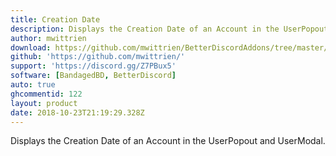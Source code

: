 ```yaml
---
title: Creation Date
description: Displays the Creation Date of an Account in the UserPopout and UserModal.
author: mwittrien
download: https://github.com/mwittrien/BetterDiscordAddons/tree/master/Plugins/CreationDate
github: 'https://github.com/mwittrien/'
support: 'https://discord.gg/Z7PBux5'
software: [BandagedBD, BetterDiscord]
auto: true
ghcommentid: 122
layout: product
date: 2018-10-23T21:19:29.328Z
---
```

Displays the Creation Date of an Account in the UserPopout and UserModal.